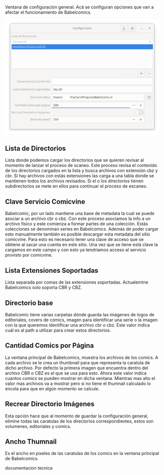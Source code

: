 Ventana de configuraciòn general. Acá se configuran opciones que van a afectar el funcionamiento de 
Babelcomics.

![configuracion.png](..%2Fimagenes%2Fconfiguracion.png)

## Lista de Directorios
Lista donde podemos cargar los directorios que se quieren revisar al momento de lanzar el proceso de scaneo. Este
proceso revisa el contenido de los directorios cargados en la lista y busca archivos con extensión cbz y cbr. Si
hay archivos con estás extensiones las carga a una tabla donde se mantienen todos los archivos revisados. Si el o
los directorios tienen subdirectorios se mete en ellos para continuar el proceso de escaneo.

## Clave Servicio Comicvine
Babelcomic, por un lado mantiene una base de metadata la cual se puede asociar a un archivo cbr o cbz. Con este 
proceso asociamos la info a un archivo físico y este comienza a formar partes de una colección. Estás colecciones 
se denominan series en Babelcomics. Además de poder cargar esto manualmente también es posible descargar esta 
metadata del sitio comicvine. Para esto es necesario tener una clave de acceso que se obtiene al sacar una cuenta 
en este sitio. Una vez que se tiene está clave la cargamos en este campo y con esto ya tendríamos acceso al 
servicio provisto por comicvine.

## Lista Extensiones Soportadas
Lista separada por comas de las extensiones soportadas. Actualemtne Babelcomics solo soporta CBR y CBZ.

## Directorio base
Babelcomic tiene varias carpetas dónde guarda las imágenes de logos de editoriales, covers de cómics, imagen para identificar una serie o la imagen con la que queremos identificar una archivo cbr o cbz. Este valor indica cuál es al path a utilizar para crear estos directorios.

## Cantidad Comics por Página
La ventana principal de Babelcomics, muestra los archivos de los comics. A cada archivo se le crea un thumbnail para 
que representa la caratula de dicho archivo. Por defecto la primera imagen que encuentra dentro del archivo CBR o 
CBZ es el que se usa para esto. Ahora este valor indica cuantos comics se pueden mostrar en dicha ventana. 
Mientras mas alto el valor mas archivos va a mostrar pero si no tiene el thumnail calculado lo encola para que en 
algún momento se calcule.

## Recrear Directorio Imágenes
Esta opción hace que al momento de guardar la configuración general, elimine todas las caratulas de los 
directorios correspondientes, estos son volumenes, editoriales y comics.

## Ancho Thumnail
Es el ancho en pixeles de las caratulas de los comics en la ventana principal de Babelcomics.

documentacion tecnica
